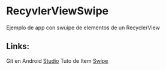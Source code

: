 # RecyvlerViewSwipe
Ejemplo de app con swuipe de elementos de un RecyclerView

## Links:
Git en Android [Studio](https://code.tutsplus.com/es/tutorials/working-with-git-in-android-studio--cms-30514)
Tuto de Item [Swipe](https://codeburst.io/android-swipe-menu-with-recyclerview-8f28a235ff28)
